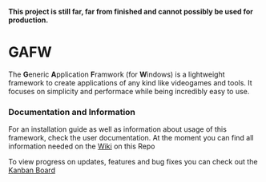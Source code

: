 **This project is still far, far from finished and cannot possibly be used for production.**

# GAFW
The **G**eneric **A**pplication **F**ramwork (for **W**indows) is a lightweight framework to create applications of 
any kind like videogames and tools. It focuses on simplicity and performace while being incredibly easy to use.

### Documentation and Information
For an installation guide as well as information about usage of this framework, check the user documentation.
At the moment you can find all information needed on the [Wiki](https://github.com/ToneXum/GAFW/wiki) on this Repo

To view progress on updates, features and bug fixes you can check out the [Kanban Board](https://github.com/users/ToneXum/projects/1)
